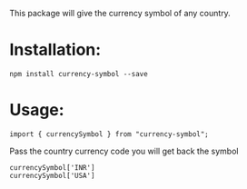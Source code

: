 This package will give the currency symbol of any country.

# Installation:
`npm install currency-symbol --save`

# Usage:
`import { currencySymbol } from "currency-symbol";`

Pass the country currency code you will get back the symbol

`currencySymbol['INR']`<br/>
`currencySymbol['USA']`
